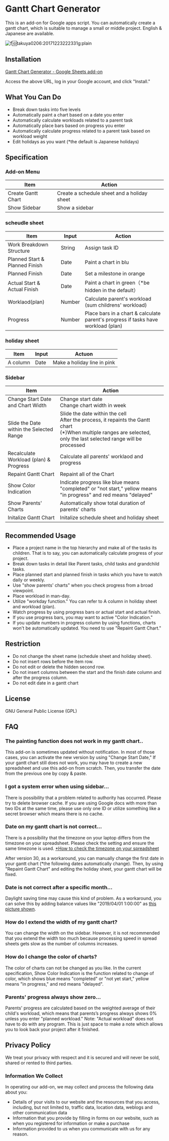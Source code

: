 



# Gantt Chart Generator
This is an add-on for Google apps script. You can automatically create a gantt chart, which is suitable to manage a small or middle project. English & Japanese are available.



![f:id:takuya0206:20171223222331g:plain](https://cdn-ak.f.st-hatena.com/images/fotolife/t/takuya0206/20171223/20171223222331.gif)


## Installation

[Gantt Chart Generator - Google Sheets add-on](https://gsuite.google.com/marketplace/app/gantt_chart_generator/1037080664457)

Access the above URL, log in your Google account, and click "Install."


## What You Can Do

* Break down tasks into five levels
* Automatically paint a chart based on a date you enter
* Automatically calculate workloads related to a parent task
* Automatically place bars based on progress you enter
* Automatically calculate progress related to a parent task based on workload weight
* Edit holidays as you want (*the default is Japanese holidays)


## Specification

### Add-on Menu

Item         | Action
---------- | -------------------------
Create Gantt Chart | Create a schedule sheet and a holiday sheet
Show Sidebar   | Show a sidebar

### scheudle sheet

Item           | Input  | Action
------------ | --- | ----------------------------------------
Work Breakdown Structure    | String | Assign task ID
Planned Start & Planned Finish | Date  | Paint a chart in blu
Planned Finish         | Date  | Set a milestone in orange
Actual Start & Actual Finish | Date  | Paint a chart in green（*be hidden in the default）
Worklaod(plan)        | Number  | Calculate parent's workload (sum childrens' workload)
Progress           | Number  | Place bars in a chart & calculate parent's progress if tasks have workload (plan)


### holiday sheet

Item | Input | Actuon
-- | -- | -------------------
A column | Date | Make a holiday line in pink

### Sidebar

Item           | Action
------------ | --------------------------
Change Start Date and Chart Width       | Change start date<br />Change chart width in week
Slide the Date within the Selected Range | Slide the date within the cell <br/>  After the process, it repaints the Gantt chart <br/> (*)When multiple ranges are selected, only the last selected range will be processed<!--add by Nute16-->
Recalculate Workload (plan) & Progress | Calculate all parents' worklaod and progress
Repaint Gantt Chart | Repaint all of the Chart
Show Color Indication      | Indicate progress like blue means "completed" or "not start," yellow means "in progress" and red means "delayed"
Show Parents' Charts      | Automatically show total duration of parents' charts
Initalize Gantt Chart          | Initalize schedule sheet and holiday sheet

## Recommended Usage

* Place a project name in the top hierarchy and make all of the tasks its children. That is to say, you can automatically calculate progress of your project.
* Break down tasks in detail like Parent tasks, child tasks and grandchild tasks.
* Place planned start and planned finish in tasks which you have to watch daily or weekly.
* Use "show parents' charts" when you check progress from a broad viewpoint.
* Place workload in man-day.
* Utilize "workday function." You can refer to A column in holiday sheet and workload (plan).
* Watch progress by using progress bars or actual start and actual finish.
* If you use progress bars, you may want to active "Color Indication."
* If you update numbers in progress column by using functions, charts won't be automatically updated. You need to use "Repaint Gantt Chart."

## Restriction

* Do not change the sheet name (schedule sheet and holiday sheet).
* Do not insert rows before the item row.
* Do not edit or delete the hidden second row.
* Do not insert columns between the start and the finish date column and after the progress column.
* Do not edit date in a gantt chart

## License
GNU General Public License (GPL)

## FAQ

### The painting function does not work in my gantt chart..

This add-on is sometimes updated without notification. In most of those cases, you can activate the new version by using "Change Start Date," If your gantt chart still does not work, you may have to create a new spreadsheet and use this add-on from scratch. Then, you transfer the date from the previous one by copy & paste.

### I got a system error when using sidebar...

There is possibility that a problem related to authority has occurred. Please try to delete browser cache. If you are using Google docs with more than two IDs at the same time, please use only one ID or utilize something like a secret browser which means there is no cache.

### Date on my gantt chart is not correct...

There is a possibility that the timezone on your laptop differs from the timezone on your spreadsheet. Please check the setting and ensure the same timezone is used.
[*How to check the timezone on your spreadsheet](https://support.google.com/docs/answer/58515?co=GENIE.Platform%3DDesktop&hl=en)  

After version 30, as a workaround, you can manually change the first date in your gantt chart (*the following dates automatically change). Then, by using "Repaint Gantt Chart" and editing the holiday sheet, your gantt chart will be fixed.

### Date is not correct after a specific month...

Daylight saving time may cause this kind of problem. As a workaround, you can solve this by adding balance values like "2019/04/01 1:00:00" as [this picture shown](https://github.com/takuya0206/ganttchart_generator/issues/4#issuecomment-465597251).


### How do I extend the width of my gantt chart?

You can change the width on the sidebar. However, it is not recommended that you extend the width too much because processing speed in spread sheets gets slow as the number of columns increases.


### How do I change the color of charts?

The color of charts can not be changed as you like. In the current specification,  Show Color Indication is the function related to change of color, which shows blue means "completed" or "not yet start," yellow means "in progress," and red means "delayed".


### Parents' progress always show zero...

Parents' progress are calculated based on the weighted average of their child's workload, which means that parents’s progress always shows 0% unless you enter "planned workload." Note: "Actual workload" does not have to do with any program. This is just space to make a note which allows you to look back your project after it finished.


## Privacy Policy
We treat your privacy with respect and it is secured and will never be sold, shared or rented to third parties.

### Information We Collect
In operating our add-on, we may collect and process the following data about you:

* Details of your visits to our website and the resources that you access, including, but not limited to, traffic data, location data, weblogs and other communication data
* Information that you provide by filling in forms on our website, such as when you registered for information or make a purchase
* Information provided to us when you communicate with us for any reason.
